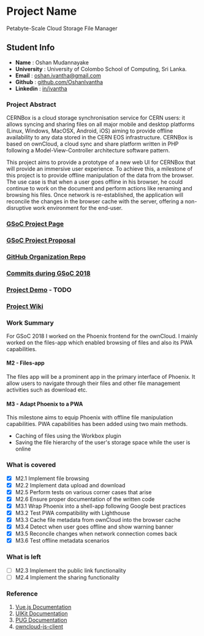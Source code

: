 # Project Name
Petabyte-Scale Cloud Storage File Manager

## Student Info
* <b>Name</b> : Oshan Mudannayake
* <b>University</b> : University of Colombo School of Computing, Sri Lanka.
* <b>Email</b> : [oshan.ivantha@gmail.com](mailto:oshan.ivantha@gmail.com)
* <b>Github</b> : [github.com/OshanIvantha](https://github.com/OshanIvantha)
* <b>Linkedin</b> : [in/ivantha](https://www.linkedin.com/in/ivantha)

### Project Abstract
CERNBox is a cloud storage synchronisation service for CERN users:
it allows syncing and sharing files on all major mobile and desktop
platforms (Linux, Windows, MacOSX, Android, iOS) aiming to provide
offline availability to any data stored in the CERN EOS infrastructure.
CERNBox is based on ownCloud, a cloud sync and share platform written in
PHP following a Model-View-Controller architecture software pattern.

This project aims to provide a prototype of a new web UI for CERNBox
that will provide an immersive user experience. To achieve this, a
milestone of this project is to provide offline manipulation of the data
from the browser. The use case is that when a user goes offline in his
browser, he could continue to work on the document and perform actions
like renaming and browsing his files. Once network is re-established,
the application will reconcile the changes in the browser cache with the
server, offering a non-disruptive work environment for the end-user.

### [GSoC Project Page](https://summerofcode.withgoogle.com/projects/#5067468272304128)

### [GSoC Project Proposal](https://storage.googleapis.com/summerofcode-prod.appspot.com/gsoc/core_project/doc/6504610056372224_1522136827_Petabyte-Scale_Cloud_Storage_File_Manager.pdf?Expires=1534198420&GoogleAccessId=summerofcode-prod%40appspot.gserviceaccount.com&Signature=e8QRpWDmnQrBL5%2BnuJZ668xvnEKTd4cxV5JWmHV4dFraxZVQRlEoPDC%2Fzzt1AJ6Crs5EdmDKBmFdYYMlp%2BVBFXStdQpTDzxPx7dTDzqLY4BjnLO%2Fq3VNbL308Dl%2FhVszb1CW%2FWO0pHytjw9sEufzAMvbccDdvWfU0Ynht%2BncIdAB8bsZkHetucz%2BqBX%2FAXmtdQypb7pNFuYWMyreD7VuRtI%2Bboouz159QWEO%2FP8Fad3XwaSJXjlOCVhpvjb%2BCxSy9BWdb81D%2BnkMpQHa%2F1IFbzD4dFu3STRdG2BsG0A2vfgA5MAoUp%2FrcNJ3bvMowfjD4Bt5lfWz1wgqBAzp83O26A%3D%3D)

### [GitHub Organization Repo](https://github.com/owncloud/phoenix)

### [Commits during GSoC 2018](https://github.com/owncloud/phoenix/pulls?utf8=%E2%9C%93&q=is%3Apr+author%3AOshanIvantha+)

### [Project Demo]() - TODO

### [Project Wiki](https://github.com/OshanIvantha/phoenix-docs/wiki)

### Work Summary
For GSoC 2018 I worked on the Phoenix frontend for the ownCloud. I mainly
worked on the files-app which enabled browsing of files and also its
PWA capabilities.

#### M2 - Files-app
The files app will be a prominent app in the primary interface of Phoenix.
It allow users to navigate through their files and other file management
activities such as download etc.

#### M3 - Adapt Phoenix to a PWA
This milestone aims to equip Phoenix with offline file manipulation
capabilities. PWA capabilities has been added using two main methods.
- Caching of files using the Workbox plugin
- Saving the file hierarchy of the user's storage space while the user is online

### What is covered
- [x] M2.1 Implement file browsing
- [x] M2.2 Implement data upload and download
- [x] M2.5 Perform tests on various corner cases that arise
- [x] M2.6 Ensure proper documentation of the written code
- [x] M3.1 Wrap Phoenix into a shell-app following Google best practices
- [x] M3.2 Test PWA compatibility with Lighthouse
- [x] M3.3 Cache file metadata from ownCloud into the browser cache
- [x] M3.4 Detect when user goes offline and show warning banner
- [x] M3.5 Reconcile changes when network connection comes back
- [x] M3.6 Test offline metadata scenarios

### What is left
- [ ] M2.3 Implement the public link functionality
- [ ] M2.4 Implement the sharing functionality

### Reference
1. [Vue.js Documentation](https://vuejs.org/v2/guide/)
2. [UIKit Documentation](https://getuikit.com/docs/introduction)
3. [PUG Documentation](https://pugjs.org/api/reference.html)
4. [owncloud-js-client](https://github.com/owncloud/js-owncloud-client)
